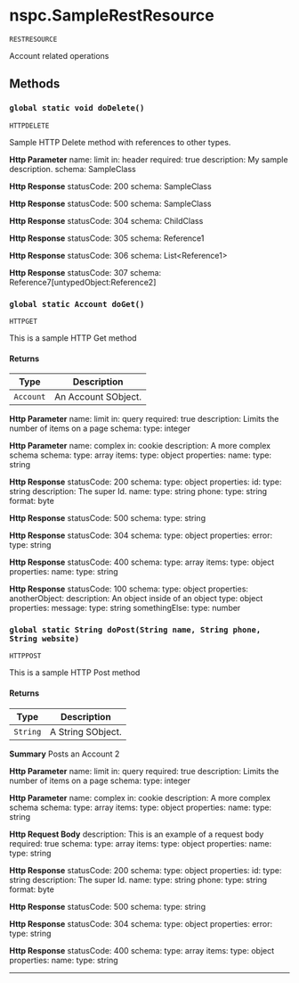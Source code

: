 # nspc.SampleRestResource

`RESTRESOURCE`

Account related operations

## Methods
### `global static void doDelete()`

`HTTPDELETE`

Sample HTTP Delete method with references to other types.


**Http Parameter** name: limit
in: header
required: true
description: My sample description.
schema: SampleClass


**Http Response** statusCode: 200
schema: SampleClass


**Http Response** statusCode: 500
schema: SampleClass


**Http Response** statusCode: 304
schema: ChildClass


**Http Response** statusCode: 305
schema: Reference1


**Http Response** statusCode: 306
schema: List&lt;Reference1&gt;


**Http Response** statusCode: 307
schema: Reference7[untypedObject:Reference2]

### `global static Account doGet()`

`HTTPGET`

This is a sample HTTP Get method

#### Returns

|Type|Description|
|---|---|
|`Account`|An Account SObject.|


**Http Parameter** name: limit
in: query
required: true
description: Limits the number of items on a page
schema:
  type: integer


**Http Parameter** name: complex
in: cookie
description: A more complex schema
schema:
  type: array
  items:
    type: object
    properties:
      name:
        type: string


**Http Response** statusCode: 200
schema:
  type: object
  properties:
    id:
      type: string
      description: The super Id.
    name:
      type: string
    phone:
      type: string
      format: byte


**Http Response** statusCode: 500
schema:
  type: string


**Http Response** statusCode: 304
schema:
  type: object
  properties:
    error:
      type: string


**Http Response** statusCode: 400
schema:
  type: array
  items:
    type: object
    properties:
      name:
        type: string


**Http Response** statusCode: 100
schema:
  type: object
  properties:
    anotherObject:
      description: An object inside of an object
      type: object
      properties:
        message:
          type: string
        somethingElse:
          type: number

### `global static String doPost(String name, String phone, String website)`

`HTTPPOST`

This is a sample HTTP Post method

#### Returns

|Type|Description|
|---|---|
|`String`|A String SObject.|


**Summary** Posts an Account 2


**Http Parameter** name: limit
in: query
required: true
description: Limits the number of items on a page
schema:
  type: integer


**Http Parameter** name: complex
in: cookie
description: A more complex schema
schema:
  type: array
  items:
    type: object
    properties:
      name:
        type: string


**Http Request Body** description: This is an example of a request body
required: true
schema:
  type: array
  items:
    type: object
    properties:
      name:
        type: string


**Http Response** statusCode: 200
schema:
  type: object
  properties:
    id:
      type: string
      description: The super Id.
    name:
      type: string
    phone:
      type: string
      format: byte


**Http Response** statusCode: 500
schema:
  type: string


**Http Response** statusCode: 304
schema:
  type: object
  properties:
    error:
      type: string


**Http Response** statusCode: 400
schema:
  type: array
  items:
    type: object
    properties:
      name:
        type: string

---
